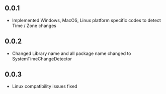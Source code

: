 ## 0.0.1

* Implemented Windows, MacOS, Linux platform specific codes to detect Time / Zone changes

## 0.0.2

* Changed Library name and all package name changed to SystemTimeChangeDetector

## 0.0.3
* Linux compatibility issues fixed
